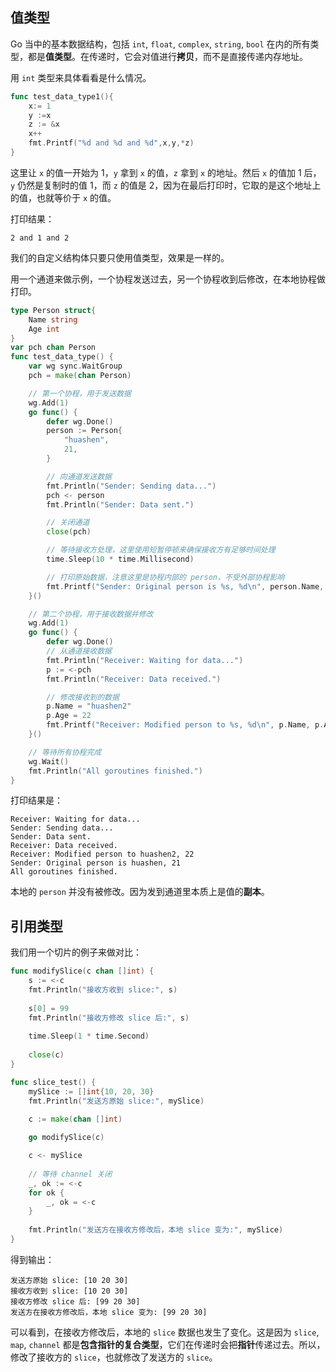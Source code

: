 ## 值类型

Go 当中的基本数据结构，包括 `int`, `float`, `complex`, `string`, `bool` 在内的所有类型，都是**值类型**。在传递时，它会对值进行**拷贝**，而不是直接传递内存地址。

用 `int` 类型来具体看看是什么情况。

```go
func test_data_type1(){
	x:= 1
	y :=x
	z := &x
	x++
	fmt.Printf("%d and %d and %d",x,y,*z)
}
````

这里让 `x` 的值一开始为 1，`y` 拿到 `x` 的值，`z` 拿到 `x` 的地址。然后 `x` 的值加 1 后，`y` 仍然是复制时的值 1，而 `z` 的值是 2，因为在最后打印时，它取的是这个地址上的值，也就等价于 `x` 的值。

打印结果：

```
2 and 1 and 2
```

我们的自定义结构体只要只使用值类型，效果是一样的。

用一个通道来做示例，一个协程发送过去，另一个协程收到后修改，在本地协程做打印。

```go
type Person struct{
	Name string
	Age int
}
var pch chan Person
func test_data_type() {
	var wg sync.WaitGroup
	pch = make(chan Person)

	// 第一个协程，用于发送数据
	wg.Add(1)
	go func() {
		defer wg.Done()
		person := Person{
			"huashen",
			21,
		}

		// 向通道发送数据
		fmt.Println("Sender: Sending data...")
		pch <- person
		fmt.Println("Sender: Data sent.")

		// 关闭通道
		close(pch)

		// 等待接收方处理，这里使用短暂停顿来确保接收方有足够时间处理
		time.Sleep(10 * time.Millisecond)

		// 打印原始数据，注意这里是协程内部的 person，不受外部协程影响
		fmt.Printf("Sender: Original person is %s, %d\n", person.Name, person.Age)
	}()

	// 第二个协程，用于接收数据并修改
	wg.Add(1)
	go func() {
		defer wg.Done()
		// 从通道接收数据
		fmt.Println("Receiver: Waiting for data...")
		p := <-pch
		fmt.Println("Receiver: Data received.")

		// 修改接收到的数据
		p.Name = "huashen2"
		p.Age = 22
		fmt.Printf("Receiver: Modified person to %s, %d\n", p.Name, p.Age)
	}()

	// 等待所有协程完成
	wg.Wait()
	fmt.Println("All goroutines finished.")
}
```

打印结果是：

```
Receiver: Waiting for data...
Sender: Sending data...
Sender: Data sent.
Receiver: Data received.
Receiver: Modified person to huashen2, 22
Sender: Original person is huashen, 21
All goroutines finished.
```

本地的 `person` 并没有被修改。因为发到通道里本质上是值的**副本**。


## 引用类型

我们用一个切片的例子来做对比：

```go
func modifySlice(c chan []int) {
	s := <-c
	fmt.Println("接收方收到 slice:", s)
	
	s[0] = 99
	fmt.Println("接收方修改 slice 后:", s)
	
	time.Sleep(1 * time.Second)
	
	close(c)
}

func slice_test() {
	mySlice := []int{10, 20, 30}
	fmt.Println("发送方原始 slice:", mySlice)

	c := make(chan []int)
	
	go modifySlice(c)

	c <- mySlice
	
	// 等待 channel 关闭
	_, ok := <-c
	for ok {
		_, ok = <-c
	}
	
	fmt.Println("发送方在接收方修改后，本地 slice 变为:", mySlice)
}
```

得到输出：

```
发送方原始 slice: [10 20 30]
接收方收到 slice: [10 20 30]
接收方修改 slice 后: [99 20 30]
发送方在接收方修改后，本地 slice 变为: [99 20 30]
```

可以看到，在接收方修改后，本地的 `slice` 数据也发生了变化。这是因为 `slice`, `map`, `channel` 都是**包含指针的复合类型**，它们在传递时会把**指针**传递过去。所以，修改了接收方的 `slice`，也就修改了发送方的 `slice`。

